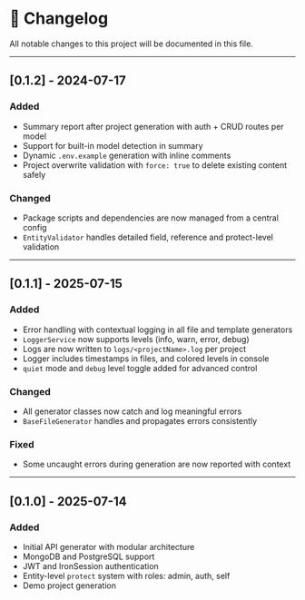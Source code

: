 # 📑 Changelog

All notable changes to this project will be documented in this file.

---

## [0.1.2] - 2024-07-17
### Added
- Summary report after project generation with auth + CRUD routes per model
- Support for built-in model detection in summary
- Dynamic `.env.example` generation with inline comments
- Project overwrite validation with `force: true` to delete existing content safely

### Changed
- Package scripts and dependencies are now managed from a central config
- `EntityValidator` handles detailed field, reference and protect-level validation

---

## [0.1.1] - 2025-07-15
### Added
- Error handling with contextual logging in all file and template generators
- `LoggerService` now supports levels (info, warn, error, debug)
- Logs are now written to `logs/<projectName>.log` per project
- Logger includes timestamps in files, and colored levels in console
- `quiet` mode and `debug` level toggle added for advanced control

### Changed
- All generator classes now catch and log meaningful errors
- `BaseFileGenerator` handles and propagates errors consistently

### Fixed
- Some uncaught errors during generation are now reported with context

---

## [0.1.0] - 2025-07-14
### Added
- Initial API generator with modular architecture
- MongoDB and PostgreSQL support
- JWT and IronSession authentication
- Entity-level `protect` system with roles: admin, auth, self
- Demo project generation
